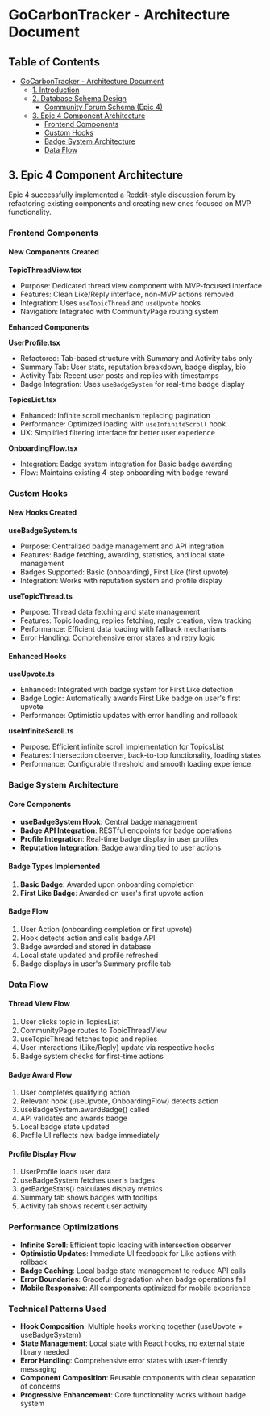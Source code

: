 # GoCarbonTracker - Architecture Document

## Table of Contents

- [GoCarbonTracker - Architecture Document](#table-of-contents)
  - [1. Introduction](./1-introduction.md)
  - [2. Database Schema Design](./2-database-schema-design.md)
      - [Community Forum Schema (Epic 4)](./2-database-schema-design.md#community-forum-schema-epic-4)
  - [3. Epic 4 Component Architecture](#3-epic-4-component-architecture)
      - [Frontend Components](#frontend-components)
      - [Custom Hooks](#custom-hooks)
      - [Badge System Architecture](#badge-system-architecture)
      - [Data Flow](#data-flow)

## 3. Epic 4 Component Architecture

Epic 4 successfully implemented a Reddit-style discussion forum by refactoring existing components and creating new ones focused on MVP functionality.

### Frontend Components

#### New Components Created

**TopicThreadView.tsx**
- Purpose: Dedicated thread view component with MVP-focused interface
- Features: Clean Like/Reply interface, non-MVP actions removed
- Integration: Uses `useTopicThread` and `useUpvote` hooks
- Navigation: Integrated with CommunityPage routing system

**Enhanced Components**

**UserProfile.tsx**
- Refactored: Tab-based structure with Summary and Activity tabs only
- Summary Tab: User stats, reputation breakdown, badge display, bio
- Activity Tab: Recent user posts and replies with timestamps
- Badge Integration: Uses `useBadgeSystem` for real-time badge display

**TopicsList.tsx**
- Enhanced: Infinite scroll mechanism replacing pagination
- Performance: Optimized loading with `useInfiniteScroll` hook
- UX: Simplified filtering interface for better user experience

**OnboardingFlow.tsx**
- Integration: Badge system integration for Basic badge awarding
- Flow: Maintains existing 4-step onboarding with badge reward

### Custom Hooks

#### New Hooks Created

**useBadgeSystem.ts**
- Purpose: Centralized badge management and API integration
- Features: Badge fetching, awarding, statistics, and local state management
- Badges Supported: Basic (onboarding), First Like (first upvote)
- Integration: Works with reputation system and profile display

**useTopicThread.ts**
- Purpose: Thread data fetching and state management
- Features: Topic loading, replies fetching, reply creation, view tracking
- Performance: Efficient data loading with fallback mechanisms
- Error Handling: Comprehensive error states and retry logic

#### Enhanced Hooks

**useUpvote.ts**
- Enhanced: Integrated with badge system for First Like detection
- Badge Logic: Automatically awards First Like badge on user's first upvote
- Performance: Optimistic updates with error handling and rollback

**useInfiniteScroll.ts**
- Purpose: Efficient infinite scroll implementation for TopicsList
- Features: Intersection observer, back-to-top functionality, loading states
- Performance: Configurable threshold and smooth loading experience

### Badge System Architecture

#### Core Components
- **useBadgeSystem Hook**: Central badge management
- **Badge API Integration**: RESTful endpoints for badge operations
- **Profile Integration**: Real-time badge display in user profiles
- **Reputation Integration**: Badge awarding tied to user actions

#### Badge Types Implemented
1. **Basic Badge**: Awarded upon onboarding completion
2. **First Like Badge**: Awarded on user's first upvote action

#### Badge Flow
1. User Action (onboarding completion or first upvote)
2. Hook detects action and calls badge API
3. Badge awarded and stored in database
4. Local state updated and profile refreshed
5. Badge displays in user's Summary profile tab

### Data Flow

#### Thread View Flow
1. User clicks topic in TopicsList
2. CommunityPage routes to TopicThreadView
3. useTopicThread fetches topic and replies
4. User interactions (Like/Reply) update via respective hooks
5. Badge system checks for first-time actions

#### Badge Award Flow
1. User completes qualifying action
2. Relevant hook (useUpvote, OnboardingFlow) detects action
3. useBadgeSystem.awardBadge() called
4. API validates and awards badge
5. Local badge state updated
6. Profile UI reflects new badge immediately

#### Profile Display Flow
1. UserProfile loads user data
2. useBadgeSystem fetches user's badges
3. getBadgeStats() calculates display metrics
4. Summary tab shows badges with tooltips
5. Activity tab shows recent user activity

### Performance Optimizations

- **Infinite Scroll**: Efficient topic loading with intersection observer
- **Optimistic Updates**: Immediate UI feedback for Like actions with rollback
- **Badge Caching**: Local badge state management to reduce API calls
- **Error Boundaries**: Graceful degradation when badge operations fail
- **Mobile Responsive**: All components optimized for mobile experience

### Technical Patterns Used

- **Hook Composition**: Multiple hooks working together (useUpvote + useBadgeSystem)
- **State Management**: Local state with React hooks, no external state library needed
- **Error Handling**: Comprehensive error states with user-friendly messaging
- **Component Composition**: Reusable components with clear separation of concerns
- **Progressive Enhancement**: Core functionality works without badge system
